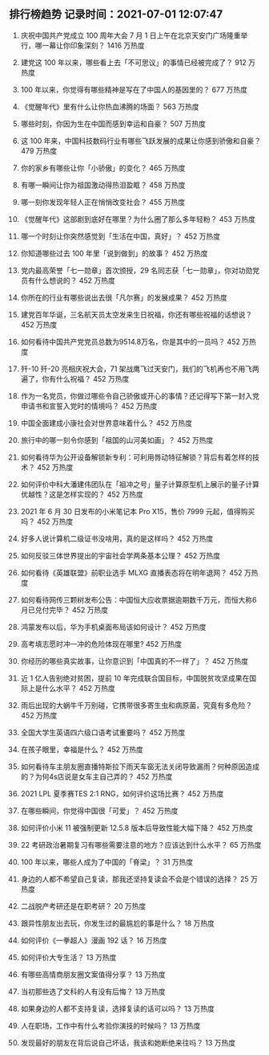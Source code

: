 
## 排行榜趋势 记录时间：2021-07-01 12:07:47
  
  1. 庆祝中国共产党成立 100 周年大会 7 月 1 日上午在北京天安门广场隆重举行，哪一幕让你印象深刻？ 1416 万热度
    
  2. 建党这 100 年以来，哪些看上去「不可思议」的事情已经被完成了？ 912 万热度
    
  3. 100 年以来，你觉得有哪些精神是写在了中国人的基因里的？ 677 万热度
    
  4. 《觉醒年代》里有什么让你热血沸腾的场面？ 563 万热度
    
  5. 哪些时刻，你因为生在中国而感到幸运和自豪？ 507 万热度
    
  6. 这 100 年来，中国科技数码行业有哪些飞跃发展的成果让你感到骄傲和自豪？ 479 万热度
    
  7. 你的家乡有哪些让你「小骄傲」的变化？ 465 万热度
    
  8. 有哪一瞬间让你为祖国激动得热泪盈眶？ 458 万热度
    
  9. 哪一刻你发现年轻人正在悄悄改变社会？ 455 万热度
    
  10. 《觉醒年代》这部剧到底好在哪里？为什么圈了那么多年轻粉？ 453 万热度
    
  11. 哪一个时刻让你突然感觉到「生活在中国，真好」？ 452 万热度
    
  12. 你知道哪些过去 100 年里「说到做到」的故事？ 452 万热度
    
  13. 党内最高荣誉「七一勋章」首次颁授，29 名同志获「七一勋章」，你对功勋党员有什么想说的？ 452 万热度
    
  14. 你所在的行业有哪些说出去很「凡尔赛」的发展成果？ 452 万热度
    
  15. 建党百年华诞，三名航天员太空发来生日祝福，你还有哪些祝福的话想说？ 452 万热度
    
  16. 如何看待中国共产党党员总数为9514.8万名，你是其中的一员吗？ 452 万热度
    
  17. 歼-10 歼-20 亮相庆祝大会，71 架战鹰飞过天安门，我们的飞机再也不用飞两遍了，你有什么祝福？ 452 万热度
    
  18. 作为一名党员，你做过哪些令自己骄傲或开心的事情？还记得写下第一封入党申请书和宣誓入党时的情境吗？ 452 万热度
    
  19. 中国全面建成小康社会对世界意味着什么？ 452 万热度
    
  20. 旅行中的哪一刻令你感到「祖国的山河美如画」？ 452 万热度
    
  21. 如何看待华为公开设备解锁新专利：可利用唇动特征解锁？背后有着怎样的技术？ 452 万热度
    
  22. 如何评价中科大潘建伟团队在「祖冲之号」量子计算原型机上展示的量子计算优越性？这是怎样实现的？ 452 万热度
    
  23. 2021 年 6 月 30 日发布的小米笔记本 Pro X15，售价 7999 元起，值得购买吗？ 452 万热度
    
  24. 好多人说计算机二级证书没啥用，真的是这样吗？ 452 万热度
    
  25. 如何反驳三体世界提出的宇宙社会学两条基本公理？ 452 万热度
    
  26. 如何看待《英雄联盟》前职业选手 MLXG 直播表态将在明年退网？ 452 万热度
    
  27. 如何看待网传三颗树发布公告：中国恒大应收票据逾期数千万元，而恒大称6月已兑付完毕？ 452 万热度
    
  28. 鸿蒙发布以后，华为手机桌面布局该如何设计？ 452 万热度
    
  29. 高考填志愿时冲一冲的危险体现在哪里? 452 万热度
    
  30. 你经历的哪些真实故事，让你意识到「中国真的不一样了」？ 452 万热度
    
  31. 近 1 亿人告别绝对贫困，提前 10 年完成联合国目标，中国脱贫攻坚成果在国际上是什么水平？ 452 万热度
    
  32. 雨后出现的大蜗牛千万别碰，它携带很多寄生虫和病原菌，究竟有多危险？ 452 万热度
    
  33. 全国大学生英语四六级口语考试重要吗？ 452 万热度
    
  34. 在孩子眼里，幸福是什么？ 452 万热度
    
  35. 如何看待车主朋友圈直播特斯拉下雨天车窗无法关闭导致漏雨？何种原因造成的？为何4s店说是女车主自己弄的？ 452 万热度
    
  36. 2021 LPL 夏季赛TES 2:1 RNG，如何评价这场比赛？ 452 万热度
    
  37. 在哪些瞬间，你觉得中国很「可爱」？ 452 万热度
    
  38. 如何评价小米 11 被强制更新 12.5.8 版本后导致性能大幅下降？ 452 万热度
    
  39. 22 考研政治暑期复习有哪些需要注意的地方？应该达到什么水平？ 65 万热度
    
  40. 100 年以来，哪些人成为了中国的「脊梁」？ 31 万热度
    
  41. 身边的人都不希望自己复读，那我还坚持复读会不会是个错误的选择？ 25 万热度
    
  42. 二战脱产考研还是在职考研？ 20 万热度
    
  43. 跟异性朋友出去玩，你发生过的最尴尬的事是什么？ 18 万热度
    
  44. 如何评价《一拳超人》漫画 192 话？ 16 万热度
    
  45. 如何评价大专生活？ 13 万热度
    
  46. 有哪些高情商朋友圈文案值得分享？ 13 万热度
    
  47. 当初那些选了文科的人有没有后悔？ 13 万热度
    
  48. 如果身边的人都不支持复读，选择复读的话可以吗？ 13 万热度
    
  49. 人在职场，工作中有什么考验你演技的时候吗？ 13 万热度
    
  50. 发现最好的朋友在背后说自己坏话，我该和她断绝来往吗？ 13 万热度
    